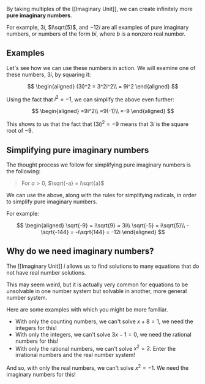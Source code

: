 By taking multiples of the [[Imaginary Unit]], we can create infinitely more **pure imaginary numbers**.

For example, $3i$, $i\sqrt{5}$, and $-12i$ are all examples of pure imaginary numbers, or numbers of the form $bi$, where $b$ is a nonzero real number.

## Examples

Let's see how we can use these numbers in action. We will examine one of these numbers, $3i$, by squaring it:

$$
\begin{aligned}
(3i)^2 = 3^2i^2\\
= 9i^2
\end{aligned}
$$

Using the fact that $i^2 = -1$, we can simplify the above even further:

$$
\begin{aligned}
=9i^2\\
=9(-1)\\
=-9
\end{aligned}
$$

This shows to us that the fact that $(3i)^2 = -9$ means that $3i$ is the square root of $-9$.

## Simplifying pure imaginary numbers

The thought process we follow for simplifying pure imaginary numbers is the following:

> For $a > 0$, $\sqrt{-a} = i\sqrt{a}$ 

We can use the above, along with the rules for simplifying radicals, in order to
simplify pure imaginary numbers.

For example:

$$
\begin{aligned}
\sqrt{-9} = i\sqrt{9} = 3i\\
\sqrt{-5} = i\sqrt{5}\\
-\sqrt{-144} = -i\sqrt{144} = -12i
\end{aligned}
$$

## Why do we need imaginary numbers?

The [[Imaginary Unit]] $i$ allows us to find solutions to many equations that do not have real number solutions.

This may seem weird, but it is actually very common for equations to be unsolvable in one number system but solvable in another, more general number system.

Here are some examples with which you might be more familiar.

- With only the counting numbers, we can't solve $x + 8 = 1$, we need the integers for this!
- With only the integers, we can't solve $3x - 1 = 0$, we need the rational numbers for this!
- With only the rational numbers, we can't solve $x^2 = 2$. Enter the irrational numbers and the real number system!

And so, with only the real numbers, we can't solve $x^2 = -1$. We need the imaginary numbers for this!
